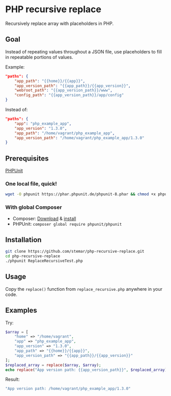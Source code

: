# PHP recursive replace

Recursively replace array with placeholders in PHP.

## Goal

Instead of repeating values throughout a JSON file,
use placeholders to fill in repeatable portions of values.

Example:

```json
"paths": {
    "app_path": "{{home}}/{{app}}",
    "app_version_path": "{{app_path}}/{{app_version}}",
    "webroot_path": "{{app_version_path}}/www",
    "config_path": "{{app_version_path}}/app/config"
}
```

Instead of:

```json
"paths": {
    "app": "php_example_app",
    "app_version": "1.3.0",
    "app_path": "/home/vagrant/php_example_app",
    "app_version_path": "/home/vagrant/php_example_app/1.3.0"
}
```

## Prerequisites

[PHPUnit](https://phpunit.de/getting-started/phpunit-8.html)

### One local file, quick!

```bash
wget -O phpunit https://phar.phpunit.de/phpunit-8.phar && chmod +x phpunit
```

### With global Composer

- Composer: [Download](https://getcomposer.org/download) & [install](https://getcomposer.org/doc/00-intro.md#installation-linux-unix-macos)
- PHPUnit: `composer global require phpunit/phpunit`

## Installation

```bash
git clone https://github.com/stemar/php-recursive-replace.git
cd php-recursive-replace
./phpunit ReplaceRecursiveTest.php
```

## Usage

Copy the `replace()` function from `replace_recursive.php` anywhere in your code.

## Examples

Try:

```php
$array = [
    "home" => "/home/vagrant",
    "app" => "php_example_app",
    "app_version" => "1.3.0",
    "app_path" => "{{home}}/{{app}}",
    "app_version_path" => "{{app_path}}/{{app_version}}"
];
$replaced_array = replace($array, $array);
echo replace("App version path: {{app_version_path}}", $replaced_array);
```

Result:

```php
"App version path: /home/vagrant/php_example_app/1.3.0"
```
